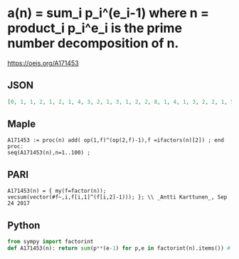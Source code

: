 # a\(n\) \= sum\_i p\_i^\(e\_i\-1\) where n \= product\_i p\_i^e\_i is the prime number decomposition of n\.
https://oeis.org/A171453
## JSON
```JSON
[0, 1, 1, 2, 1, 2, 1, 4, 3, 2, 1, 3, 1, 2, 2, 8, 1, 4, 1, 3, 2, 2, 1, 5, 5, 2, 9, 3, 1, 3, 1, 16, 2, 2, 2, 5, 1, 2, 2, 5, 1, 3, 1, 3, 4, 2, 1, 9, 7, 6, 2, 3, 1, 10, 2, 5, 2, 2, 1, 4, 1, 2, 4, 32, 2, 3, 1, 3, 2, 3, 1, 7, 1, 2, 6, 3, 2, 3, 1, 9, 27, 2, 1, 4, 2, 2, 2, 5, 1, 5, 2, 3, 2, 2, 2, 17, 1, 8, 4, 7]
```
## Maple
```Maple
A171453 := proc(n) add( op(1,f)^(op(2,f)-1),f =ifactors(n)[2]) ; end proc:
seq(A171453(n),n=1..100) ;
```
## PARI
```PARI
A171453(n) = { my(f=factor(n)); vecsum(vector(#f~,i,f[i,1]^(f[i,2]-1))); }; \\ _Antti Karttunen_, Sep 24 2017
```
## Python
```Python
from sympy import factorint
def A171453(n): return sum(p**(e-1) for p,e in factorint(n).items()) # _Chai Wah Wu_, Jul 01 2024
```
